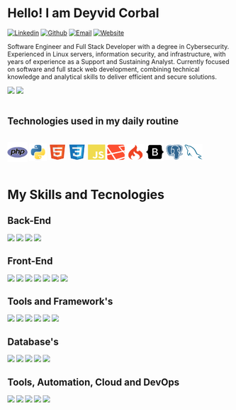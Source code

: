 # Hello! I am Deyvid Corbal

[![Linkedin](https://img.shields.io/badge/-LinkedIn-blue?style=flat&logo=Linkedin&logoColor=white)](https://www.linkedin.com/in/deyvidcorbal/)
[![Github](https://img.shields.io/badge/-Github-000?style=flat&logo=Github&logoColor=white)](https://github.com/deyvidcn)
[![Email](https://img.shields.io/badge/-Email-%23333?style=flat&logo=Microsoft-Outlook&logoColor=white)](mailto:contact@deyvidcorbal.live)
[![Website](https://img.shields.io/badge/website-000000?style=for-the-flat&logo=About.me&logoColor=white)](https://deyvidcorbal.live)

Software Engineer and Full Stack Developer with a degree in Cybersecurity. Experienced in Linux servers, information security, and infrastructure, with years of experience as a Support and Sustaining Analyst. Currently focused on software and full stack web development, combining technical knowledge and analytical skills to deliver efficient and secure solutions.


<div >
<img height="180em" src="https://github-readme-stats.vercel.app/api?username=deyvidcn&include_all_commits=true&count_private=true&show_icons=true&theme=dark">
<img height="180em" src="https://github-readme-stat-deyvidcn.vercel.app/api/top-langs/?username=deyvidcn&langs_count=10&include_all_commits=true&count_private=true&size_weight=0.5&count_weight=0.5&layout=compact&theme=dark&hide=hack">
</div><br/>

## Technologies used in my daily routine

<div style="display: inline_block"><br />
<img align="center" alt="PHP" height="45" width="45" src="https://raw.githubusercontent.com/devicons/devicon/master/icons/php/php-original.svg">
<img align="center" alt="Python" height="40" width="40" src="https://raw.githubusercontent.com/devicons/devicon/master/icons/python/python-original.svg">
<img align="center" alt="HTML" height="35" width="40" src="https://raw.githubusercontent.com/devicons/devicon/master/icons/html5/html5-original.svg">
<img align="center" alt="CSS" height="35" width="40" src="https://raw.githubusercontent.com/devicons/devicon/master/icons/css3/css3-original.svg">
<img align="center" alt="Js" height="35" width="40" src="https://raw.githubusercontent.com/devicons/devicon/master/icons/javascript/javascript-plain.svg">
<img align="center" alt="Laravel" height="35" width="40" src="https://raw.githubusercontent.com/devicons/devicon/master/icons/laravel/laravel-plain.svg">
<img align="center" alt="CodeIgniter" height="35" width="40" src="https://raw.githubusercontent.com/devicons/devicon/master/icons/codeigniter/codeigniter-plain.svg">
<img align="center" alt="Bootstrap" height="40" width="40" src="https://raw.githubusercontent.com/devicons/devicon/master/icons/bootstrap/bootstrap-plain.svg">
<img align="center" alt="PostgreSql" height="35" width="40" src="https://raw.githubusercontent.com/devicons/devicon/master/icons/postgresql/postgresql-plain.svg">
<img align="center" alt="MySql" height="35" width="40" src="https://raw.githubusercontent.com/devicons/devicon/master/icons/mysql/mysql-plain.svg">
</div><br />

# My Skills and Tecnologies

## Back-End

<div>
<img src="https://img.shields.io/badge/Python-blue?style=for-the-badge&logo=python&logoColor=FFD43B" />
<img src="https://img.shields.io/badge/php-777BB4?style=for-the-badge&logo=php&logoColor=white" />
<img src="https://img.shields.io/badge/C%23-purple?style=for-the-badge&logo=csharp&logoColor=white" />
<img src="https://img.shields.io/badge/C-00599C?style=for-the-badge&logo=c&logoColor=white" />
</div>

## Front-End

<div>
<img src="https://img.shields.io/badge/HTML5-E34F26?style=for-the-badge&logo=html5&logoColor=white" />
<img src="https://img.shields.io/badge/CSS3-1572B6?style=for-the-badge&logo=css3&logoColor=white" />
<img src="https://img.shields.io/badge/JavaScript-FFD43B?style=for-the-badge&logo=javascript&logoColor=000" />
<img src="https://img.shields.io/badge/Bootstrap-563D7C?style=for-the-badge&logo=bootstrap&logoColor=white" />
<img src="https://img.shields.io/badge/Tailwind_CSS-38B2AC?style=for-the-badge&logo=tailwind-css&logoColor=white" />
<img src="https://img.shields.io/badge/Sass-CC6699?style=for-the-badge&logo=sass&logoColor=white" />
<img src="https://img.shields.io/badge/jQuery-0769AD?style=for-the-badge&logo=jquery&logoColor=white" />
</div>

## Tools and Framework's

<div>
<img src="https://img.shields.io/badge/Laravel-FF2D20?style=for-the-badge&logo=laravel&logoColor=white" />
<img src="https://img.shields.io/badge/Codeigniter-white?style=for-the-badge&logo=codeigniter&logoColor=EF4223" />
<img src="https://img.shields.io/badge/Flask-000000?style=for-the-badge&logo=flask&logoColor=white" />
<img src="https://img.shields.io/badge/Django-092E20?style=for-the-badge&logo=django&logoColor=green" />
<img src="https://img.shields.io/badge/.NET-512BD4?style=for-the-badge&logo=dotnet&logoColor=white" />
<img src="https://img.shields.io/badge/Swagger-85EA2D?style=for-the-badge&logo=Swagger&logoColor=white" />
</div>

## Database's

<div>
<img src="https://img.shields.io/badge/PostgreSQL-316192?style=for-the-badge&logo=postgresql&logoColor=white" />
<img src="https://img.shields.io/badge/MySQL-005C84?style=for-the-badge&logo=mysql&logoColor=white" />
<img src="https://img.shields.io/badge/MongoDB-4EA94B?style=for-the-badge&logo=mongodb&logoColor=white" />
<img src="https://img.shields.io/badge/redis-%23DD0031.svg?&style=for-the-badge&logo=redis&logoColor=white" />
<img src="https://img.shields.io/badge/Elastic_Search-005571?style=for-the-badge&logo=elasticsearch&logoColor=white" />
</div>

## Tools, Automation, Cloud and DevOps

<div>
<img src="https://img.shields.io/badge/Linux-FCC624?style=for-the-badge&logo=linux&logoColor=black" />
<img src="https://img.shields.io/badge/GIT-E44C30?style=for-the-badge&logo=git&logoColor=white" />
<img src="https://img.shields.io/badge/Docker-2CA5E0?style=for-the-badge&logo=docker&logoColor=white" />
<img src="https://img.shields.io/badge/azure-0089D6?style=for-the-badge&logo=microsoft-azure&logoColor=white" />
<img src="https://img.shields.io/badge/AWS-FF9900?style=for-the-badge&logo=amazonaws&logoColor=black" />
</div><br />

